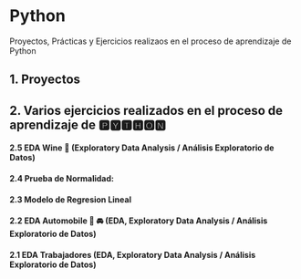 # Python
 Proyectos, Prácticas y Ejercicios realizaos en el proceso de aprendizaje de Python 

## 1. Proyectos

## 2. Varios ejercicios realizados en el proceso de aprendizaje de 🅿🆈🆃🅷🅾🅽

#### 2.5 EDA Wine 🍷 (Exploratory Data Analysis / Análisis Exploratorio de Datos)

#### 2.4 Prueba de Normalidad: 

#### 2.3 Modelo de Regresion Lineal

#### 2.2 EDA Automobile 🚗 🚘 (EDA, Exploratory Data Analysis / Análisis Exploratorio de Datos)

#### 2.1 EDA Trabajadores (EDA, Exploratory Data Analysis / Análisis Exploratorio de Datos)

